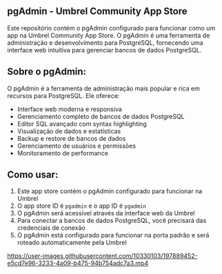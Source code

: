 ## pgAdmin - Umbrel Community App Store

Este repositório contém o pgAdmin configurado para funcionar como um app na Umbrel Community App Store. O pgAdmin é uma ferramenta de administração e desenvolvimento para PostgreSQL, fornecendo uma interface web intuitiva para gerenciar bancos de dados PostgreSQL.

## Sobre o pgAdmin:

O pgAdmin é a ferramenta de administração mais popular e rica em recursos para PostgreSQL. Ele oferece:

- Interface web moderna e responsiva
- Gerenciamento completo de bancos de dados PostgreSQL
- Editor SQL avançado com syntax highlighting
- Visualização de dados e estatísticas
- Backup e restore de bancos de dados
- Gerenciamento de usuários e permissões
- Monitoramento de performance

## Como usar:

1. Este app store contém o pgAdmin configurado para funcionar na Umbrel
2. O app store ID é `pgadmin` e o app ID é `pgadmin`
3. O pgAdmin será acessível através da interface web da Umbrel
4. Para conectar a bancos de dados PostgreSQL, você precisará das credenciais de conexão
5. O pgAdmin está configurado para funcionar na porta padrão e será roteado automaticamente pela Umbrel


https://user-images.githubusercontent.com/10330103/197889452-e5cd7e96-3233-4a09-b475-94b754adc7a3.mp4
